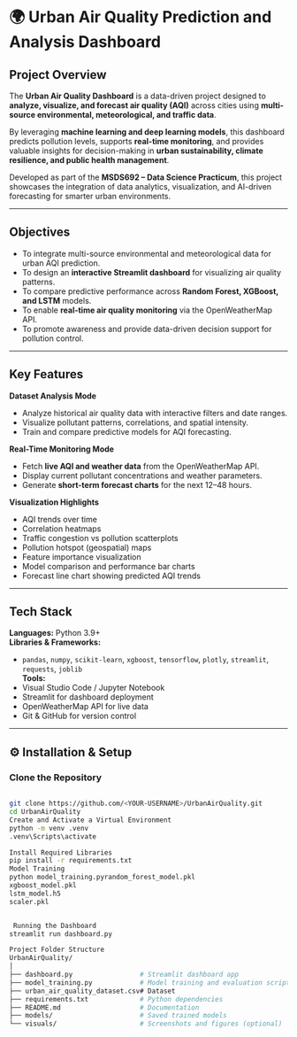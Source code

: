 # 🌍 Urban Air Quality Prediction and Analysis Dashboard

##  Project Overview
The **Urban Air Quality Dashboard** is a data-driven project designed to **analyze, visualize, and forecast air quality (AQI)** across cities using **multi-source environmental, meteorological, and traffic data**.  

By leveraging **machine learning and deep learning models**, this dashboard predicts pollution levels, supports **real-time monitoring**, and provides valuable insights for decision-making in **urban sustainability, climate resilience, and public health management**.

Developed as part of the **MSDS692 – Data Science Practicum**, this project showcases the integration of data analytics, visualization, and AI-driven forecasting for smarter urban environments.

---

##  Objectives
- To integrate multi-source environmental and meteorological data for urban AQI prediction.  
- To design an **interactive Streamlit dashboard** for visualizing air quality patterns.  
- To compare predictive performance across **Random Forest, XGBoost, and LSTM** models.  
- To enable **real-time air quality monitoring** via the OpenWeatherMap API.  
- To promote awareness and provide data-driven decision support for pollution control.

---

##  Key Features
 **Dataset Analysis Mode**
- Analyze historical air quality data with interactive filters and date ranges.  
- Visualize pollutant patterns, correlations, and spatial intensity.  
- Train and compare predictive models for AQI forecasting.  

 **Real-Time Monitoring Mode**
- Fetch **live AQI and weather data** from the OpenWeatherMap API.  
- Display current pollutant concentrations and weather parameters.  
- Generate **short-term forecast charts** for the next 12–48 hours.  

 **Visualization Highlights**
- AQI trends over time  
- Correlation heatmaps  
- Traffic congestion vs pollution scatterplots  
- Pollution hotspot (geospatial) maps  
- Feature importance visualization  
- Model comparison and performance bar charts  
- Forecast line chart showing predicted AQI trends  

---

##  Tech Stack

**Languages:** Python 3.9+  
**Libraries & Frameworks:**  
- `pandas`, `numpy`, `scikit-learn`, `xgboost`, `tensorflow`, `plotly`, `streamlit`, `requests`, `joblib`  
**Tools:**  
- Visual Studio Code / Jupyter Notebook  
- Streamlit for dashboard deployment  
- OpenWeatherMap API for live data  
- Git & GitHub for version control  

---

## ⚙️ Installation & Setup

###  Clone the Repository
```bash

git clone https://github.com/<YOUR-USERNAME>/UrbanAirQuality.git
cd UrbanAirQuality
Create and Activate a Virtual Environment
python -m venv .venv
.venv\Scripts\activate

Install Required Libraries
pip install -r requirements.txt
Model Training
python model_training.pyrandom_forest_model.pkl
xgboost_model.pkl
lstm_model.h5
scaler.pkl


 Running the Dashboard
streamlit run dashboard.py

Project Folder Structure
UrbanAirQuality/
│
├── dashboard.py                 # Streamlit dashboard app
├── model_training.py            # Model training and evaluation script
├── urban_air_quality_dataset.csv# Dataset
├── requirements.txt             # Python dependencies
├── README.md                    # Documentation
├── models/                      # Saved trained models
└── visuals/                     # Screenshots and figures (optional)



